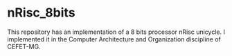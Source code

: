 # nRisc_8bits
This repository has an implementation of a 8 bits processor nRisc unicycle. I implemented it in the Computer Architecture and Organization discipline of CEFET-MG.
